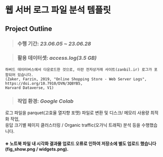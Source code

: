 # **웹 서버 로그 파일 분석 템플릿**

## Project Outline


> ### 수행 기간: *23.06.05 ~ 23.06.28*

> ### 활용 데이터셋: *access.log(3.5 GB)*
    하버드 데이터버스에서 다운로드한 것으로, 이란 전자상거래 사이트(zanbil.ir) 로그가 포함되어 있습니다.
    (Zaker, Farzin, 2019, "Online Shopping Store - Web Server Logs", https://doi.org/10.7910/DVN/3QBYB5,
    Harvard Dataverse, V1)

> ### 작업 환경: *Google Colab*

로그 파일을 parquet(고효율 열지향 포맷) 파일로 변환 및 디스크/ 메모리 사용량 최적화 작업,  
응답 크기별 페이지 클러스터링 / Organic traffic(오가닉 트래픽) 분석 등을 수행했습니다.

#### **※ 노트북 파일 내 시각화 결과물 업로드 오류로 인하여 저장소에 별도 업로드 했습니다(fig_show.png / widgets.png).**
